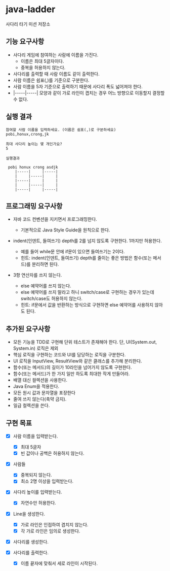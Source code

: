 # java-ladder

사다리 타기 미션 저장소


## 기능 요구사항

+ 사다리 게임에 참여하는 사람에 이름을 가진다.
  + 이름은 최대 5글자이다.
  + 중복을 허용하지 않는다.
+ 사다리를 출력할 때 사람 이름도 같이 출력한다.
+ 사람 이름은 쉼표(,)를 기준으로 구분한다.
+ 사람 이름을 5자 기준으로 출력하기 때문에 사다리 폭도 넓어져야 한다.
+ |-----|-----| 모양과 같이 가로 라인이 겹치는 경우 어느 방향으로 이동할지 결정할 수 없다.


## 실행 결과
```
참여할 사람 이름을 입력하세요. (이름은 쉼표(,)로 구분하세요)
pobi,honux,crong,jk

최대 사다리 높이는 몇 개인가요?
5

실행결과

 pobi honux crong asdjk  
    |-----|     |-----|
    |     |-----|     |
    |-----|     |     |
    |     |-----|     |
    |-----|     |-----|
```



## 프로그래밍 요구사항 

+ 자바 코드 컨벤션을 지키면서 프로그래밍한다.
  - 기본적으로 Java Style Guide을 원칙으로 한다.

+ indent(인덴트, 들여쓰기) depth를 2를 넘지 않도록 구현한다. 1까지만 허용한다.
  - 예를 들어 while문 안에 if문이 있으면 들여쓰기는 2이다.
  - 힌트: indent(인덴트, 들여쓰기) depth를 줄이는 좋은 방법은 함수(또는 메서드)를 분리하면 된다.
  
+ 3항 연산자를 쓰지 않는다.
  - else 예약어를 쓰지 않는다.
  - else 예약어를 쓰지 말라고 하니 switch/case로 구현하는 경우가 있는데 switch/case도 허용하지 않는다.
  - 힌트: if문에서 값을 반환하는 방식으로 구현하면 else 예약어를 사용하지 않아도 된다.


## 추가된 요구사항

+ 모든 기능을 TDD로 구현해 단위 테스트가 존재해야 한다. 단, UI(System.out, System.in) 로직은 제외
+ 핵심 로직을 구현하는 코드와 UI를 담당하는 로직을 구분한다.
+ UI 로직을 InputView, ResultView와 같은 클래스를 추가해 분리한다.
+ 함수(또는 메서드)의 길이가 10라인을 넘어가지 않도록 구현한다.
+ 함수(또는 메서드)가 한 가지 일만 하도록 최대한 작게 만들어라.
+ 배열 대신 컬렉션을 사용한다.
+ Java Enum을 적용한다.
+ 모든 원시 값과 문자열을 포장한다
+ 줄여 쓰지 않는다(축약 금지).
+ 일급 컬렉션을 쓴다.

## 구현 목표
- [x] 사람 이름을 입력받는다.
  - [x] 최대 5글자
  - [x] 빈 값이나 공백은 허용하지 않는다.
  
- [x] 사람들
  - [x] 중복되지 않는다.
  - [x] 최소 2명 이상을 입력받는다.
  
- [x] 사다리 높이를 입력받는다.
  - [x] 자연수만 허용한다.

- [x] Line을 생성한다.
  - [x] 가로 라인은 인접하여 겹치지 않는다.
  - [x] 각 가로 라인은 임의로 생성한다.

- [x] 사다리를 생성한다.

- [x] 사다리를 출력한다.
  - [x] 이름 끝자에 맞춰서 세로 라인이 시작된다.
  


